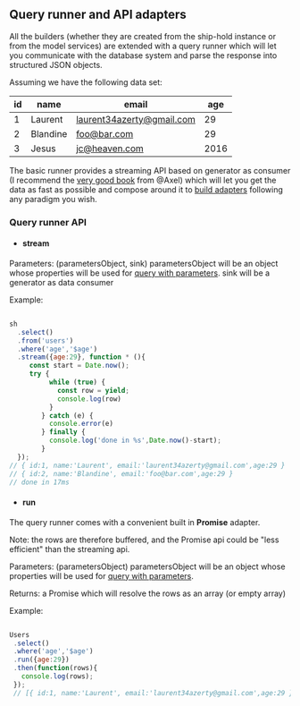 ## Query runner and API adapters

All the builders (whether they are created from the ship-hold instance or from the model services) are extended with a query runner which will let you communicate with the database system and parse the response into structured JSON objects.

Assuming we have the following data set: 

id | name | email | age
---|------|-------|----
1|Laurent|laurent34azerty@gmail.com|29
2|Blandine|foo@bar.com|29
3|Jesus|jc@heaven.com|2016

The basic runner provides a streaming API based on generator as consumer (I recommend the [very good book]() from @Axel) which will let you get the data as fast as possible
and compose around it to [build adapters]() following any paradigm you wish.

### Query runner API
 
* #### stream

 Parameters: (parametersObject, sink) parametersObject will be an object whose properties will be used for [query with parameters](). sink will be a generator as data consumer
 
 Example:
 
 ```javascript
 
 sh
   .select()
   .from('users')
   .where('age','$age')
   .stream({age:29}, function * (){
      const start = Date.now();
      try {
           while (true) {
             const row = yield;
             console.log(row)
           }
         } catch (e) {
           console.error(e)
         } finally {
           console.log('done in %s',Date.now()-start);
         }
   });
 // { id:1, name:'Laurent', email:'laurent34azerty@gmail.com',age:29 }  
 // { id:2, name:'Blandine', email:'foo@bar.com',age:29 }  
 // done in 17ms  
 
 ```
 
* #### run

 The query runner comes with a convenient built in **Promise** adapter.

 Note: the rows are therefore buffered, and the Promise api could be "less efficient" than the streaming api.

 Parameters: (parametersObject) parametersObject will be an object whose properties will be used for [query with parameters]().

 Returns: a Promise which will resolve the rows as an array (or empty array)

 Example:

 ```javascript
 
 Users
  .select()
  .where('age','$age')
  .run({age:29})
  .then(function(rows){
    console.log(rows);
  });
  // [{ id:1, name:'Laurent', email:'laurent34azerty@gmail.com',age:29 }, { id:2, name:'Blandine', email:'foo@bar.com',age:29 }]  
 
  ```

 
 
 



